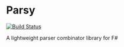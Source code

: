 # Parsy

[![Build Status](https://travis-ci.org/nickcowle/Parsy.svg?branch=master)](https://travis-ci.org/nickcowle/Parsy)

A lightweight parser combinator library for F#
